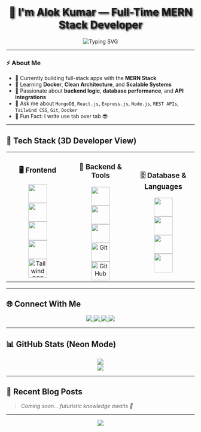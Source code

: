 <h1 align="center" style="text-shadow: 2px 2px 4px #000000;">🚀 I'm Alok Kumar — Full-Time MERN Stack Developer</h1>

<p align="center"><img src="https://readme-typing-svg.demolab.com?font=Fira+Code&size=25&pause=1000&color=0FF7F6&center=true&vCenter=true&width=435&lines=Full-Stack+MERN+Developer;Open+Source+Contributor;Lifelong+Learner" alt="Typing SVG" /></p>

---

### ⚡ About Me

- 🔭 Currently building full-stack apps with the **MERN Stack**  
- 🌱 Learning **Docker**, **Clean Architecture**, and **Scalable Systems**  
- 🧠 Passionate about **backend logic**, **database performance**, and **API integrations**  
- 💬 Ask me about `MongoDB`, `React.js`, `Express.js`, `Node.js`, `REST APIs`, `Tailwind CSS`, `Git`, `Docker`  
- 🎯 Fun Fact: I write use tab over tab 😎

---

## 🧩 Tech Stack (3D Developer View)

<table>
<tr>
<td align="center" width="33%">

### 🖥️ Frontend  
<img src="https://profilinator.rishav.dev/skills-assets/react-original-wordmark.svg" height="50" />
<br>
<img src="https://profilinator.rishav.dev/skills-assets/html5-original-wordmark.svg" height="50" />
<br>
<img src="https://profilinator.rishav.dev/skills-assets/css3-original-wordmark.svg" height="50" />
<br>
<img src="https://profilinator.rishav.dev/skills-assets/javascript-original.svg" height="50" />
<br>
<img src="https://www.vectorlogo.zone/logos/tailwindcss/tailwindcss-icon.svg" height="50" alt="Tailwind CSS"/>

</td>
<td align="center" width="33%">

### 🔧 Backend & Tools  
<img src="https://profilinator.rishav.dev/skills-assets/nodejs-original-wordmark.svg" height="50" />
<br>
<img src="https://profilinator.rishav.dev/skills-assets/express-original-wordmark.svg" height="50" />
<br>
<img src="https://profilinator.rishav.dev/skills-assets/docker-original-wordmark.svg" height="50" />
<br>
<img src="https://cdn.jsdelivr.net/gh/devicons/devicon/icons/git/git-original.svg" height="50" alt="Git"/>
<br>
<img src="https://cdn.jsdelivr.net/gh/devicons/devicon/icons/github/github-original-wordmark.svg" height="50" alt="GitHub"/>

</td>
<td align="center" width="33%">

### 🗄️ Database & Languages  
<img src="https://profilinator.rishav.dev/skills-assets/mongodb-original-wordmark.svg" height="50" />
<br>
<img src="https://profilinator.rishav.dev/skills-assets/mysql-original-wordmark.svg" height="50" />
<br>
<img src="https://profilinator.rishav.dev/skills-assets/java-original-wordmark.svg" height="50" />
<br>
<img src="https://profilinator.rishav.dev/skills-assets/python-original.svg" height="50" />

</td>
</tr>
</table>

---

## 🌐 Connect With Me

<p align="center">
  <a href="https://github.com/Alokkumar2003-Coder">
    <img src="https://img.shields.io/badge/GitHub-171515?style=for-the-badge&logo=github&logoColor=white" />
  </a>
  <a href="https://twitter.com/@alokkumar29396">
    <img src="https://img.shields.io/badge/Twitter-1DA1F2?style=for-the-badge&logo=twitter&logoColor=white" />
  </a>
  <a href="https://linkedin.com/in/Alok kumar-ba44722a4">
    <img src="https://img.shields.io/badge/LinkedIn-0A66C2?style=for-the-badge&logo=linkedin&logoColor=white" />
  </a>
  <a href="https://instagram.com/alok_____gangwar">
    <img src="https://img.shields.io/badge/Instagram-E4405F?style=for-the-badge&logo=instagram&logoColor=white" />
  </a>
</p>

---

## 📊 GitHub Stats (Neon Mode)

<p align="center">
  <img src="https://github-readme-stats.vercel.app/api?username=Alokkumar2003-Coder&show_icons=true&theme=radical&hide_border=true" />
  <br>
  <img src="https://github-readme-streak-stats.herokuapp.com/?user=Alokkumar2003-Coder&theme=radical&hide_border=true" />
</p>

---

## 📝 Recent Blog Posts

> *Coming soon... futuristic knowledge awaits 🚀*

---

<p align="center">
  <img src="https://komarev.com/ghpvc/?username=Alokkumar2003-Coder&style=flat-square&color=brightgreen" />
</p>
